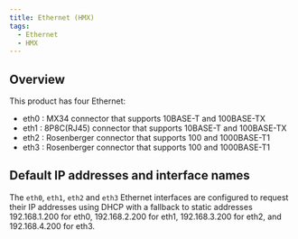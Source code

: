 ```yaml
---
title: Ethernet (HMX)
tags:
  - Ethernet
  - HMX
---
```


## Overview

This product has four Ethernet:
  - eth0 : MX34 connector that supports 10BASE-T and 100BASE-TX
  - eth1 : 8P8C(RJ45) connector that supports 10BASE-T and 100BASE-TX
  - eth2 : Rosenberger connector that supports 100 and 1000BASE-T1
  - eth3 : Rosenberger connector that supports 100 and 1000BASE-T1

## Default IP addresses and interface names

The `eth0`, `eth1`, `eth2` and `eth3` Ethernet interfaces are configured to request their IP addresses using DHCP with a fallback to static addresses 192.168.1.200 for eth0, 192.168.2.200 for eth1, 192.168.3.200 for eth2, and 192.168.4.200 for eth3.





